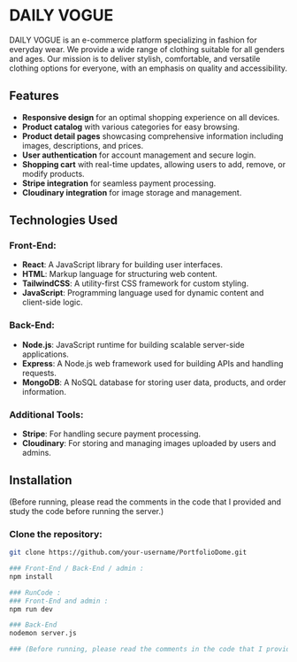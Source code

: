 # DAILY VOGUE

DAILY VOGUE is an e-commerce platform specializing in fashion for everyday wear. We provide a wide range of clothing suitable for all genders and ages. Our mission is to deliver stylish, comfortable, and versatile clothing options for everyone, with an emphasis on quality and accessibility.

## Features

- **Responsive design** for an optimal shopping experience on all devices.
- **Product catalog** with various categories for easy browsing.
- **Product detail pages** showcasing comprehensive information including images, descriptions, and prices.
- **User authentication** for account management and secure login.
- **Shopping cart** with real-time updates, allowing users to add, remove, or modify products.
- **Stripe integration** for seamless payment processing.
- **Cloudinary integration** for image storage and management.

## Technologies Used

### Front-End:
- **React**: A JavaScript library for building user interfaces.
- **HTML**: Markup language for structuring web content.
- **TailwindCSS**: A utility-first CSS framework for custom styling.
- **JavaScript**: Programming language used for dynamic content and client-side logic.

### Back-End:
- **Node.js**: JavaScript runtime for building scalable server-side applications.
- **Express**: A Node.js web framework used for building APIs and handling requests.
- **MongoDB**: A NoSQL database for storing user data, products, and order information.

### Additional Tools:
- **Stripe**: For handling secure payment processing.
- **Cloudinary**: For storing and managing images uploaded by users and admins.

## Installation

(Before running, please read the comments in the code that I provided and study the code before running the server.)

### Clone the repository:
```bash
git clone https://github.com/your-username/PortfolioDome.git

### Front-End / Back-End / admin :
npm install

### RunCode :
### Front-End and admin :
npm run dev

### Back-End
nodemon server.js

### (Before running, please read the comments in the code that I provided and study the code before running the server.)



